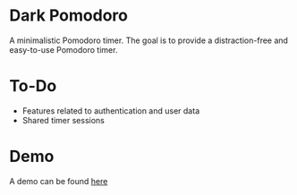 # Dark Pomodoro

A minimalistic Pomodoro timer.
The goal is to provide a distraction-free and easy-to-use Pomodoro timer.

# To-Do

- Features related to authentication and user data
- Shared timer sessions

# Demo

A demo can be found [here](svelte-pomodoro-pi.vercel.app)